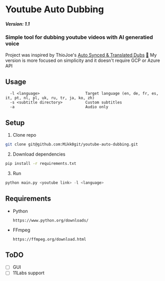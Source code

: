 # Youtube Auto Dubbing

##### Version: 1.1

### Simple tool for dubbing youtube videos with AI generatied voice

Project was inspired by ThioJoe's [Auto Synced & Translated Dubs](https://github.com/ThioJoe/Auto-Synced-Translated-Dubs) [🎥](https://youtu.be/uaHmtJrZRdM?si=bda32upN7QwT686V)
My version is more focused on simplicity and it doesn't require GCP or Azure API

## Usage

```
  -l <language>                    Target language (en, de, fr, es, it, pt, nl, pl, uk, ru, tr, ja, ko, zh)
  -s <subtitle directory>          Custom subtitles
  -a                               Audio only
```

## Setup

1. Clone repo

```bash
git clone git@github.com:Mikk0git/youtube-auto-dubbing.git
```

2. Download dependencies

```bash
pip install -r requirements.txt
```

3. Run

```python
python main.py <youtube link> -l <language>
```

## Requirements

- Python
  ```
  https://www.python.org/downloads/
  ```
- FFmpeg
  ```
  https://ffmpeg.org/download.html
  ```

## ToDO

- [ ] GUI
- [ ] 11Labs support
